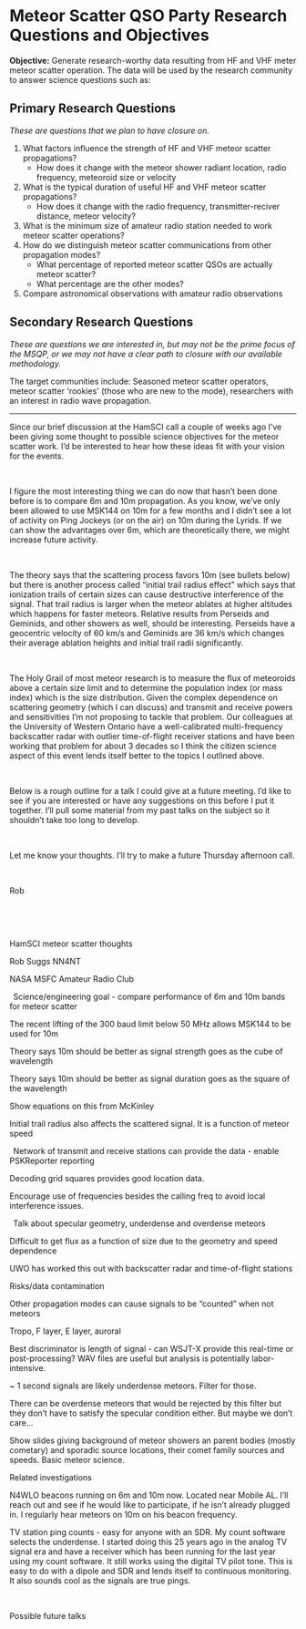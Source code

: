 # Meteor Scatter QSO Party Research Questions and Objectives

**Objective:** Generate research-worthy data resulting from HF and VHF meter meteor scatter operation. The data will be used by the research community to answer science questions such as:

## Primary Research Questions
*These are questions that we plan to have closure on.*
1. What factors influence the strength of HF and VHF meteor scatter propagations?
   - How does it change with the meteor shower radiant location, radio frequency, meteoroid size or velocity
2. What is the typical duration of useful HF and VHF meteor scatter propagations?
   - How does it change with the radio frequency, transmitter-reciver distance, meteor velocity?
3. What is the minimum size of amateur radio station needed to work meteor scatter operations?
4. How do we distinguish meteor scatter communications from other propagation modes?
   - What percentage of reported meteor scatter QSOs are actually meteor scatter?
   - What percentage are the other modes?
5. Compare astronomical observations with amateur radio observations
  
## Secondary Research Questions
*These are questions we are interested in, but may not be the prime focus of the MSQP, or we may not have a clear path to closure with our available methodology.*

The target communities include: Seasoned meteor scatter operators, meteor scatter 'rookies' (those who are new to the mode), researchers with an interest in radio wave propagation.  

-----
Since our brief discussion at the HamSCI call a couple of weeks ago I’ve been giving some thought to possible science objectives for the meteor scatter work. I’d be interested to hear how these ideas fit with your vision for the events. 

  

I figure the most interesting thing we can do now that hasn’t been done before is to compare 6m and 10m propagation. As you know, we’ve only been allowed to use MSK144 on 10m for a few months and I didn’t see a lot of activity on Ping Jockeys (or on the air) on 10m during the Lyrids. If we can show the advantages over 6m, which are theoretically there, we might increase future activity. 

  

The theory says that the scattering process favors 10m (see bullets below) but there is another process called “initial trail radius effect” which says that ionization trails of certain sizes can cause destructive interference of the signal. That trail radius is larger when the meteor ablates at higher altitudes which happens for faster meteors. Relative results from Perseids and Geminids, and other showers as well, should be interesting. Perseids have a geocentric velocity of 60 km/s and Geminids are 36 km/s which changes their average ablation heights and initial trail radii significantly. 

  

The Holy Grail of most meteor research is to measure the flux of meteoroids above a certain size limit and to determine the population index (or mass index) which is the size distribution. Given the complex dependence on scattering geometry (which I can discuss) and transmit and receive powers and sensitivities I’m not proposing to tackle that problem. Our colleagues at the University of Western Ontario have a well-calibrated multi-frequency backscatter radar with outlier time-of-flight receiver stations and have been working that problem for about 3 decades so I think the citizen science aspect of this event lends itself better to the topics I outlined above. 

  

Below is a rough outline for a talk I could give at a future meeting. I’d like to see if you are interested or have any suggestions on this before I put it together. I’ll pull some material from my past talks on the subject so it shouldn’t take too long to develop. 

  

Let me know your thoughts. I’ll try to make a future Thursday afternoon call. 

  

Rob 

  

  

HamSCI meteor scatter thoughts 

Rob Suggs NN4NT 

NASA MSFC Amateur Radio Club 

  
Science/engineering goal - compare performance of 6m and 10m bands for meteor scatter 

The recent lifting of the 300 baud limit below 50 MHz allows MSK144 to be used for 10m 

Theory says 10m should be better as signal strength goes as the cube of wavelength 

Theory says 10m should be better as signal duration goes as the square of the wavelength 

Show equations on this from McKinley 

Initial trail radius also affects the scattered signal. It is a function of meteor speed 

  
Network of transmit and receive stations can provide the data - enable PSKReporter reporting 

Decoding grid squares provides good location data. 

Encourage use of frequencies besides the calling freq to avoid local interference issues. 

  
Talk about specular geometry, underdense and overdense meteors 

Difficult to get flux as a function of size due to the geometry and speed dependence 

UWO has worked this out with backscatter radar and time-of-flight stations 


Risks/data contamination 

Other propagation modes can cause signals to be “counted” when not meteors 

Tropo, F layer, E layer, auroral 

Best discriminator is length of signal - can WSJT-X provide this real-time or post-processing? WAV files are useful but analysis is potentially labor-intensive. 

~ 1 second signals are likely underdense meteors. Filter for those.  

There can be overdense meteors that would be rejected by this filter but they don’t have to satisfy the specular condition either. But maybe we don’t care... 


Show slides giving background of meteor showers an parent bodies (mostly cometary) and sporadic source locations, their comet family sources and speeds. Basic meteor science. 


Related investigations 

N4WLO beacons running on 6m and 10m now. Located near Mobile AL. I’ll reach out and see if he would like to participate, if he isn’t already plugged in. I regularly hear meteors on 10m on his beacon frequency. 

TV station ping counts - easy for anyone with an SDR. My count software selects the underdense. I started doing this 25 years ago in the analog TV signal era and have a receiver which has been running for the last year using my count software. It still works using the digital TV pilot tone. This is easy to do with a dipole and SDR and lends itself to continuous monitoring. It also sounds cool as the signals are true pings.  

  

Possible future talks 
